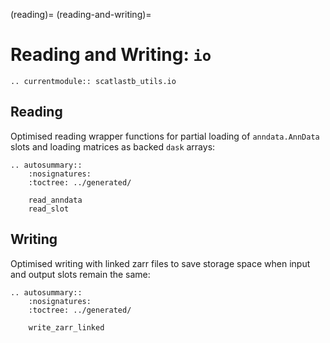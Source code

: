 (reading)=
(reading-and-writing)=

# Reading and Writing: `io`

```{eval-rst}
.. currentmodule:: scatlastb_utils.io
```

## Reading

Optimised reading wrapper functions for partial loading of `anndata.AnnData` slots and loading matrices as backed `dask` arrays:

```{eval-rst}
.. autosummary::
    :nosignatures:
    :toctree: ../generated/

    read_anndata
    read_slot
```

## Writing

Optimised writing with linked zarr files to save storage space when input and output slots remain the same:

```{eval-rst}
.. autosummary::
    :nosignatures:
    :toctree: ../generated/

    write_zarr_linked
```
